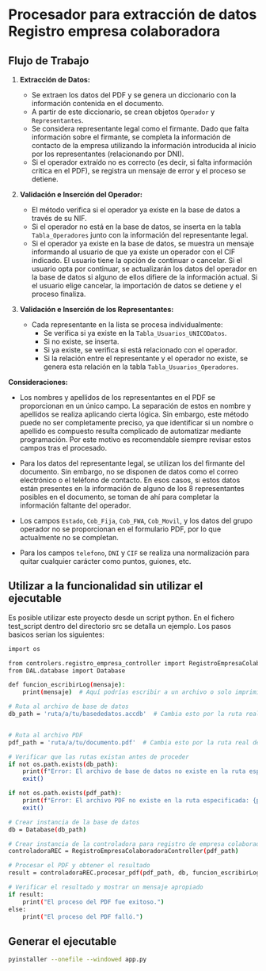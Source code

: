 # Procesador para extracción de datos Registro empresa colaboradora

## Flujo de Trabajo

1. **Extracción de Datos:**
   - Se extraen los datos del PDF y se genera un diccionario con la información contenida en el documento.
   - A partir de este diccionario, se crean objetos `Operador` y `Representantes`.
   - Se considera representante legal como el firmante. Dado que falta información sobre el firmante, se completa la información de contacto de la empresa utilizando la información introducida al inicio por los representantes (relacionando por DNI).
   - Si el operador extraído no es correcto (es decir, si falta información crítica en el PDF), se registra un mensaje de error y el proceso se detiene.

2. **Validación e Inserción del Operador:**
   - El método verifica si el operador ya existe en la base de datos a través de su NIF.
   - Si el operador no está en la base de datos, se inserta en la tabla `Tabla_Operadores` junto con la información del representante legal.
   - Si el operador ya existe en la base de datos, se muestra un mensaje informando al usuario de que ya existe un operador con el CIF indicado. El usuario tiene la opción de continuar o cancelar. Si el usuario opta por continuar, se actualizarán los datos del operador en la base de datos si alguno de ellos difiere de la información actual. Si el usuario elige cancelar, la importación de datos se detiene y el proceso finaliza.

3. **Validación e Inserción de los Representantes:**
   - Cada representante en la lista se procesa individualmente:
     - Se verifica si ya existe en la `Tabla_Usuarios_UNICODatos`.
     - Si no existe, se inserta.
     - Si ya existe, se verifica si está relacionado con el operador.
     - Si la relación entre el representante y el operador no existe, se genera esta relación en la tabla `Tabla_Usuarios_Operadores`.

**Consideraciones:**

- Los nombres y apellidos de los representantes en el PDF se proporcionan en un único campo. La separación de estos en nombre y apellidos se realiza aplicando cierta lógica. Sin embargo, este método puede no ser completamente preciso, ya que identificar si un nombre o apellido es compuesto resulta complicado de automatizar mediante programación. Por este motivo es recomendable siempre revisar estos campos tras el procesado.

- Para los datos del representante legal, se utilizan los del firmante del documento. Sin embargo, no se disponen de datos como el correo electrónico o el teléfono de contacto. En esos casos, si estos datos están presentes en la información de alguno de los 8 representantes posibles en el documento, se toman de ahí para completar la información faltante del operador.

- Los campos `Estado`, `Cob_Fija`, `Cob_FWA`, `Cob_Movil`, y los datos del grupo operador no se proporcionan en el formulario PDF, por lo que actualmente no se completan.

- Para los campos `telefono`, `DNI` y `CIF` se realiza una normalización para quitar cualquier carácter como puntos, guiones, etc.

## Utilizar a la funcionalidad sin utilizar el ejecutable

Es posible utilizar este proyecto desde un script python. En el fichero test_script dentro del directorio src se detalla un ejemplo. Los pasos basicos serian los siguientes:

```sh
import os

from controlers.registro_empresa_controller import RegistroEmpresaColaboradoraController
from DAL.database import Database

def funcion_escribirLog(mensaje):
    print(mensaje)  # Aquí podrías escribir a un archivo o solo imprimir en consola

# Ruta al archivo de base de datos
db_path = 'ruta/a/tu/basededatos.accdb'  # Cambia esto por la ruta real del archivo de base de datos


# Ruta al archivo PDF
pdf_path = 'ruta/a/tu/documento.pdf'  # Cambia esto por la ruta real del archivo PDF

# Verificar que las rutas existan antes de proceder
if not os.path.exists(db_path):
    print(f"Error: El archivo de base de datos no existe en la ruta especificada: {db_path}")
    exit()

if not os.path.exists(pdf_path):
    print(f"Error: El archivo PDF no existe en la ruta especificada: {pdf_path}")
    exit()

# Crear instancia de la base de datos
db = Database(db_path)

# Crear instancia de la controladora para registro de empresa colaboradora
controladoraREC = RegistroEmpresaColaboradoraController(pdf_path)

# Procesar el PDF y obtener el resultado
result = controladoraREC.procesar_pdf(pdf_path, db, funcion_escribirLog)

# Verificar el resultado y mostrar un mensaje apropiado
if result:
    print("El proceso del PDF fue exitoso.")
else:
    print("El proceso del PDF falló.")

````

## Generar el ejecutable

```sh
pyinstaller --onefile --windowed app.py
````
